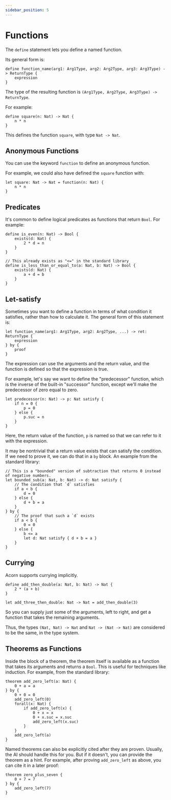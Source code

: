 ```yaml
---
sidebar_position: 5
---
```


# Functions

The `define` statement lets you define a named function.

Its general form is:

```acorn
define function_name(arg1: Arg1Type, arg2: Arg2Type, arg3: Arg3Type) -> ReturnType {
    expression
}
```

The type of the resulting function is `(Arg1Type, Arg2Type, Arg3Type) -> ReturnType`.

For example:

```acorn
define square(n: Nat) -> Nat {
    n * n
}
```

This defines the function `square`, with type `Nat -> Nat`.

## Anonymous Functions

You can use the keyword `function` to define an anonymous function.

For example, we could also have defined the `square` function with:

```acorn
let square: Nat -> Nat = function(n: Nat) {
    n * n
}
```

## Predicates

It's common to define logical predicates as functions that return `Bool`. For example:

```acorn
define is_even(n: Nat) -> Bool {
    exists(d: Nat) {
        2 * d = n
    }
}

// This already exists as "<=" in the standard library
define is_less_than_or_equal_to(a: Nat, b: Nat) -> Bool {
    exists(d: Nat) {
        a + d = b
    }
}
```

## Let-satisfy

Sometimes you want to define a function in terms of what condition it satisfies, rather than how to calculate it. The general form of this statement is:

```acorn
let function_name(arg1: Arg1Type, arg2: Arg2Type, ...) -> ret: ReturnType {
    expression
} by {
    proof
}
```

The expression can use the arguments and the return value, and the function is defined so that the expression is true.

For example, let's say we want to define the "predecessor" function, which is the inverse of the built-in "successor" function, except we'll make the predecessor of zero equal to zero.

```acorn
let predecessor(n: Nat) -> p: Nat satisfy {
    if n = 0 {
        p = 0
    } else {
        p.suc = n
    }
}
```

Here, the return value of the function, `p` is named so that we can refer to it with the expression.

It may be nontrivial that a return value exists that can satisfy the condition. If we need to prove it, we can do that in a `by` block. An example from the standard library:

```acorn
// This is a "bounded" version of subtraction that returns 0 instead of negative numbers.
let bounded_sub(a: Nat, b: Nat) -> d: Nat satisfy {
    // The condition that `d` satisfies
    if a < b {
        d = 0
    } else {
        d + b = a
    }
} by {
    // The proof that such a `d` exists
    if a < b {
        0 = 0
    } else {
        b <= a
        let d: Nat satisfy { d + b = a }
    }
}
```

## Currying

Acorn supports currying implicitly.

```acorn
define add_then_double(a: Nat, b: Nat) -> Nat {
    2 * (a + b)
}

let add_three_then_double: Nat -> Nat = add_then_double(3)
```

So you can supply just some of the arguments, left to right, and get a function that takes the remaining arguments.

Thus, the types `(Nat, Nat) -> Nat` and `Nat -> (Nat -> Nat)` are considered to be the same, in the type system.

## Theorems as Functions

Inside the block of a theorem, the theorem itself is available as a function that takes its arguments and returns a `Bool`. This is useful for techniques like induction. For example, from the standard library:

```acorn
theorem add_zero_left(a: Nat) {
    0 + a = a
} by {
    0 + 0 = 0
    add_zero_left(0)
    forall(x: Nat) {
        if add_zero_left(x) {
            0 + x = x
            0 + x.suc = x.suc
            add_zero_left(x.suc)
        }
    }
    add_zero_left(a)
}
```

Named theorems can also be explicitly cited after they are proven. Usually, the AI should handle this for you. But if it doesn't, you can provide the theorem as a hint. For example, after proving `add_zero_left` as above, you can cite it in a later proof:

```acorn
theorem zero_plus_seven {
    0 + 7 = 7
} by {
    add_zero_left(7)
}
```
